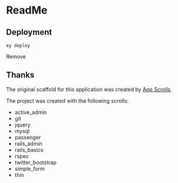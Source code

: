 # ReadMe


## Deployment

```
ey deploy
```
Remove
## Thanks

The original scaffold for this application was created by [App Scrolls](http://appscrolls.org).

The project was created with the following scrolls:

* active_admin
* git
* jquery
* mysql
* passenger
* rails_admin
* rails_basics
* rspec
* twitter_bootstrap
* simple_form
* thin

